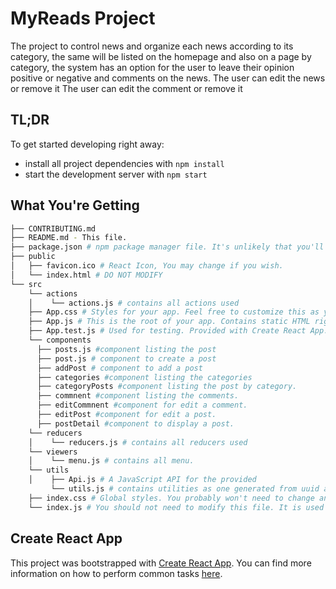 # MyReads Project
The project to control news and organize each news according to its category, the same will be listed on the homepage and also on a page by category, the system has an option for the user to leave their opinion positive or negative and comments on the news.
The user can edit the news or remove it
The user can edit the comment or remove it

## TL;DR

To get started developing right away:

* install all project dependencies with `npm install`
* start the development server with `npm start`

## What You're Getting
```bash
├── CONTRIBUTING.md
├── README.md - This file.
├── package.json # npm package manager file. It's unlikely that you'll need to modify this.
├── public
│   ├── favicon.ico # React Icon, You may change if you wish.
│   └── index.html # DO NOT MODIFY
└── src
    └── actions
    │    └── actions.js # contains all actions used
    ├── App.css # Styles for your app. Feel free to customize this as you desire.
    ├── App.js # This is the root of your app. Contains static HTML right now.
    ├── App.test.js # Used for testing. Provided with Create React App. Testing is encouraged, but not                    required.
    └── components
      ├── posts.js #component listing the post
      ├── post.js # component to create a post
      ├── addPost # component to add a post
      ├── categories #component listing the categories
      ├── categoryPosts #component listing the post by category.
      ├── commnent #component listing the comments.
      ├── editCommnent #component for edit a comment.
      ├── editPost #component for edit a post.
      ├── postDetail #component to display a post.
    └── reducers
    │    └── reducers.js # contains all reducers used
    └── viewers
    │    └── menu.js # contains all menu.
    └── utils
    │    ├── Api.js # A JavaScript API for the provided 
         └── utils.js # contains utilities as one generated from uuid and others
    ├── index.css # Global styles. You probably won't need to change anything here.
    └── index.js # You should not need to modify this file. It is used for DOM rendering only.
```

## Create React App

This project was bootstrapped with [Create React App](https://github.com/facebookincubator/create-react-app). You can find more information on how to perform common tasks [here](https://github.com/facebookincubator/create-react-app/blob/master/packages/react-scripts/template/README.md).
